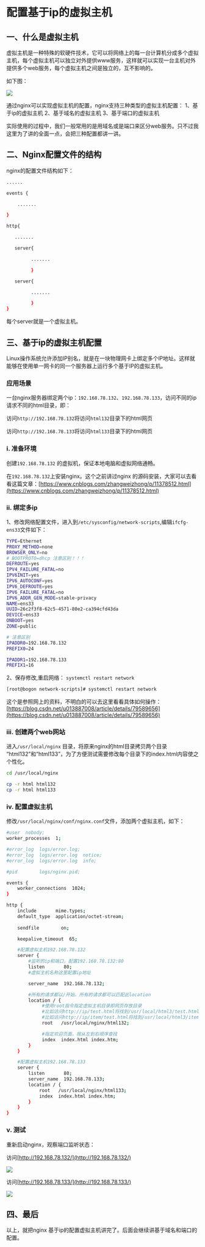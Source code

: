 # 配置基于ip的虚拟主机

## 一、什么是虚拟主机

虚拟主机是一种特殊的软硬件技术，它可以将网络上的每一台计算机分成多个虚拟主机，每个虚拟主机可以独立对外提供www服务，这样就可以实现一台主机对外提供多个web服务，每个虚拟主机之间是独立的，互不影响的。

如下图：

![](_assets/02fa56f89e4ff46704a1c6ac7afb718d_MD5.jpeg)

通过nginx可以实现虚拟主机的配置，nginx支持三种类型的虚拟主机配置：
1、基于ip的虚拟主机
2、基于域名的虚拟主机
3、基于端口的虚拟主机

实际使用的过程中，我们一般常用的是用域名或是端口来区分web服务。只不过我这里为了讲的全面一点，会把三种配置都讲一讲。

## 二、Nginx配置文件的结构

nginx的配置文件结构如下：

```bash
......

events {

    .......

}

http{

   .......

   server{

         .......

         }

   server{

         .......

         }
}
```

每个server就是一个虚拟主机。

## 三、基于ip的虚拟主机配置

Linux操作系统允许添加IP别名，就是在一块物理网卡上绑定多个lP地址。这样就能够在使用单一网卡的同一个服务器上运行多个基于IP的虚拟主机。

### **应用场景**

一台nginx服务器绑定两个ip：`192.168.78.132`、`192.168.78.133`，访问不同的ip请求不同的html目录，即：

访问`http://192.168.78.132`将访问`html132`目录下的html网页

访问`http://192.168.78.133`将访问`html133`目录下的html网页

### **i. 准备环境**

创建`192.168.78.132` 的虚拟机，保证本地电脑和虚拟网络通畅。

在`192.168.78.132`上安装nginx。这个之前讲过nginx 的源码安装，大家可以去看看这篇文章：[https://www.cnblogs.com/zhangweizhong/p/11378512.html](https://www.cnblogs.com/zhangweizhong/p/11378512.html)

### **ii. 绑定多ip**

1、修改网络配置文件，进入到`/etc/sysconfig/network-scripts`,编辑`ifcfg-ens33`文件如下：
```bash
TYPE=Ethernet
PROXY_METHOD=none
BROWSER_ONLY=no
# BOOTPROTO=dhcp 注意区别！！！
DEFROUTE=yes
IPV4_FAILURE_FATAL=no
IPV6INIT=yes
IPV6_AUTOCONF=yes
IPV6_DEFROUTE=yes
IPV6_FAILURE_FATAL=no
IPV6_ADDR_GEN_MODE=stable-privacy
NAME=ens33
UUID=26c2f3f8-62c5-4571-80e2-ca394cfd43da
DEVICE=ens33
ONBOOT=yes
ZONE=public

# 注意区别
IPADDR0=192.168.78.132
PREFIX0=24

IPADDR1=192.168.78.133
PREFIX1=16
```

2、保存修改,重启网络： `systemctl restart network`
```bash
[root@bogon network-scripts]# systemctl restart network
```

这个是参照网上的资料，不明白的可以去这里看看具体如何操作：[https://blog.csdn.net/u013887008/article/details/79589656](https://blog.csdn.net/u013887008/article/details/79589656)

### **iii. 创建两个web网站**

进入`/usr/local/nginx` 目录，将原来nginx的html目录拷贝两个目录 “html132”和“html133”，为了方便测试需要修改每个目录下的index.html内容使之个性化。

```bash
cd /usr/local/nginx

cp -r html html132
cp -r html html133
```

### **iv. 配置虚拟主机**

修改`/usr/local/nginx/conf/nginx.conf`文件，添加两个虚拟主机，如下：
```bash
#user  nobody;
worker_processes  1;

#error_log  logs/error.log;
#error_log  logs/error.log  notice;
#error_log  logs/error.log  info;

#pid        logs/nginx.pid;

events {
    worker_connections  1024;
}

http {
    include       mime.types;
    default_type  application/octet-stream;
 
    sendfile        on;

    keepalive_timeout  65;

    #配置虚拟主机192.168.78.132
    server {
        #监听的ip和端口，配置192.168.78.132:80
        listen       80;
        #虚拟主机名称这里配置ip地址

        server_name  192.168.78.132;

        #所有的请求都以/开始，所有的请求都可以匹配此location
        location / {
             #使用root指令指定虚拟主机目录即网页存放目录
             #比如访问http://ip/test.html将找到/usr/local/html3/test.html
             #比如访问http://ip/item/test.html将找到/usr/local/html3/item/test.html
             root   /usr/local/nginx/html132;

             #指定欢迎页面，按从左到右顺序查找
             index  index.html index.htm;
        }
    }

    #配置虚拟主机192.168.78.133
    server {
        listen       80;
        server_name  192.168.78.133;
        location / {
            root   /usr/local/nginx/html133;
            index  index.html index.htm;
        }
    }
}
```

### **v. 测试**

重新启动nginx，观察端口监听状态：

访问[http://192.168.78.132/](http://192.168.78.132/)

![](_assets/6abd4bc270915e5c187272d942ec9532_MD5.jpeg)

访问[http://192.168.78.133/](http://192.168.78.133/)

![](_assets/2ec7d2ed992bb82b16250d0fae882905_MD5.jpeg)

## 四、最后

以上，就把nginx 基于ip的配置虚拟主机讲完了。后面会继续讲基于域名和端口的配置。